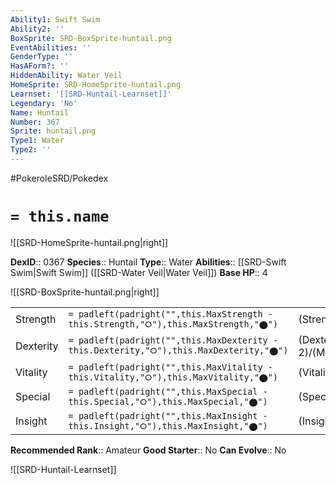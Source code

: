 ```yaml
---
Ability1: Swift Swim
Ability2: ''
BoxSprite: SRD-BoxSprite-huntail.png
EventAbilities: ''
GenderType: ''
HasAForm?: ''
HiddenAbility: Water Veil
HomeSprite: SRD-HomeSprite-huntail.png
Learnset: '[[SRD-Huntail-Learnset]]'
Legendary: 'No'
Name: Huntail
Number: 367
Sprite: huntail.png
Type1: Water
Type2: ''
---
```


#PokeroleSRD/Pokedex

# `= this.name`

![[SRD-HomeSprite-huntail.png|right]]

**DexID**:: 0367
**Species**:: Huntail
**Type**:: Water
**Abilities**:: [[SRD-Swift Swim|Swift Swim]] ([[SRD-Water Veil|Water Veil]])
**Base HP**:: 4

![[SRD-BoxSprite-huntail.png|right]]

|           |                                                                                        |                                          |
| --------- | -------------------------------------------------------------------------------------- | ---------------------------------------- |
| Strength  | `= padleft(padright("",this.MaxStrength - this.Strength,"⭘"),this.MaxStrength,"⬤")`    | (Strength::3)/(MaxStrength::6)   |
| Dexterity | `= padleft(padright("",this.MaxDexterity - this.Dexterity,"⭘"),this.MaxDexterity,"⬤")` | (Dexterity:: 2)/(MaxDexterity::4) |
| Vitality  | `= padleft(padright("",this.MaxVitality - this.Vitality,"⭘"),this.MaxVitality,"⬤")`    | (Vitality::3)/(MaxVitality::6)   |
| Special   | `= padleft(padright("",this.MaxSpecial - this.Special,"⭘"),this.MaxSpecial,"⬤")`       | (Special::3)/(MaxSpecial::6)     |
| Insight   | `= padleft(padright("",this.MaxInsight - this.Insight,"⭘"),this.MaxInsight,"⬤")`       | (Insight::2)/(MaxInsight::5)     |

**Recommended Rank**:: Amateur
**Good Starter**:: No
**Can Evolve**:: No

![[SRD-Huntail-Learnset]]